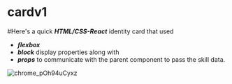 # cardv1

#Here's a quick **_HTML/CSS-React_** identity card that used

- **_flexbox_**
- **_block_** display properties along with
- **_props_** to communicate with the parent component to pass the skill data.

![chrome_pOh94uCyxz](https://github.com/polarbeerd/cardv1/assets/76842287/11cef0de-5758-4fcf-8b5b-f68a354e815d)
